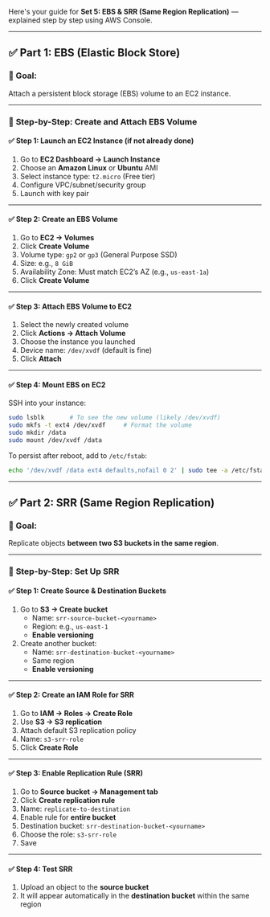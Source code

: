 Here's your guide for **Set 5: EBS & SRR (Same Region Replication)** — explained step by step using AWS Console.

---

## ✅ **Part 1: EBS (Elastic Block Store)**

### 🔧 Goal:
Attach a persistent block storage (EBS) volume to an EC2 instance.

---

### 📍 **Step-by-Step: Create and Attach EBS Volume**

#### ✅ Step 1: Launch an EC2 Instance (if not already done)
1. Go to **EC2 Dashboard → Launch Instance**
2. Choose an **Amazon Linux** or **Ubuntu** AMI
3. Select instance type: `t2.micro` (Free tier)
4. Configure VPC/subnet/security group
5. Launch with key pair

---

#### ✅ Step 2: Create an EBS Volume
1. Go to **EC2 → Volumes**
2. Click **Create Volume**
3. Volume type: `gp2` or `gp3` (General Purpose SSD)
4. Size: e.g., `8 GiB`
5. Availability Zone: Must match EC2’s AZ (e.g., `us-east-1a`)
6. Click **Create Volume**

---

#### ✅ Step 3: Attach EBS Volume to EC2
1. Select the newly created volume
2. Click **Actions → Attach Volume**
3. Choose the instance you launched
4. Device name: `/dev/xvdf` (default is fine)
5. Click **Attach**

---

#### ✅ Step 4: Mount EBS on EC2
SSH into your instance:

```bash
sudo lsblk       # To see the new volume (likely /dev/xvdf)
sudo mkfs -t ext4 /dev/xvdf     # Format the volume
sudo mkdir /data
sudo mount /dev/xvdf /data
```

To persist after reboot, add to `/etc/fstab`:

```bash
echo '/dev/xvdf /data ext4 defaults,nofail 0 2' | sudo tee -a /etc/fstab
```

---

## ✅ **Part 2: SRR (Same Region Replication)**

### 🔁 Goal:
Replicate objects **between two S3 buckets in the same region**.

---

### 📍 **Step-by-Step: Set Up SRR**

#### ✅ Step 1: Create Source & Destination Buckets
1. Go to **S3 → Create bucket**
   - Name: `srr-source-bucket-<yourname>`
   - Region: e.g., `us-east-1`
   - **Enable versioning**
2. Create another bucket:
   - Name: `srr-destination-bucket-<yourname>`
   - Same region
   - **Enable versioning**

---

#### ✅ Step 2: Create an IAM Role for SRR
1. Go to **IAM → Roles → Create Role**
2. Use **S3 → S3 replication**
3. Attach default S3 replication policy
4. Name: `s3-srr-role`
5. Click **Create Role**

---

#### ✅ Step 3: Enable Replication Rule (SRR)
1. Go to **Source bucket → Management tab**
2. Click **Create replication rule**
3. Name: `replicate-to-destination`
4. Enable rule for **entire bucket**
5. Destination bucket: `srr-destination-bucket-<yourname>`
6. Choose the role: `s3-srr-role`
7. Save

---

#### ✅ Step 4: Test SRR
1. Upload an object to the **source bucket**
2. It will appear automatically in the **destination bucket** within the same region

